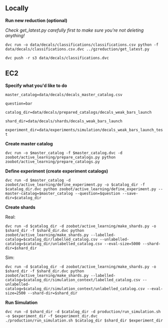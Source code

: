 
## Locally

**Run new reduction (optional)**

*Check get_latest.py carefully first to make sure you're not deleting anything!*

`dvc run -o data/decals/classifications/classifications.csv python -f data/decals/classifications.csv.dvc ../gzreduction/get_latest.py`

`dvc push -r s3 data/decals/classifications.dvc`

## EC2

<!-- `shard_dir=data/decals/shards/decals_weak_bars_sim` -->

**Specify what you'd like to do**

`master_catalog=data/decals/decals_master_catalog.csv`

`question=bar`

`catalog_dir=data/decals/prepared_catalogs/decals_weak_bars_launch`

`shard_dir=data/decals/shards/decals_weak_bars_launch`

`experiment_dir=data/experiments/simulation/decals_weak_bars_launch_test`

**Create master catalog**

`dvc run -o $master_catalog -f $master_catalog.dvc -d zoobot/active_learning/prepare_catalogs.py python zoobot/active_learning/prepare_catalogs.py`

**Define experiment (create experiment catalogs)**

`dvc run -d $master_catalog -d zoobot/active_learning/define_experiment.py -o $catalog_dir -f $catalog_dir.dvc python zoobot/active_learning/define_experiment.py --master-catalog=$master_catalog --question=$question --save-dir=$catalog_dir`

**Create shards**

Real:

`dvc run -d $catalog_dir -d zoobot/active_learning/make_shards.py -o $shard_dir -f $shard_dir.dvc python zoobot/active_learning/make_shards.py --labelled-catalog=$catalog_dir/labelled_catalog.csv --unlabelled-catalog=$catalog_dir/unlabelled_catalog.csv --eval-size=5000 --shard-dir=$shard_dir`

Sim:

`dvc run -d $catalog_dir -d zoobot/active_learning/make_shards.py -o $shard_dir -f $shard_dir.dvc python zoobot/active_learning/make_shards.py --labelled-catalog=$catalog_dir/simulation_context/labelled_catalog.csv --unlabelled-catalog=$catalog_dir/simulation_context/unlabelled_catalog.csv --eval-size=2500 --shard-dir=$shard_dir`

**Run Simulation**

`dvc run -d $shard_dir -d $catalog_dir -d production/run_simulation.sh -o $experiment_dir -f $experiment_dir.dvc ./production/run_simulation.sh $catalog_dir $shard_dir $experiment_dir`